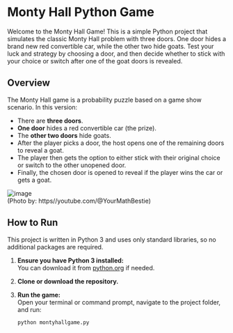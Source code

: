 # Monty Hall Python Game

Welcome to the Monty Hall Game! This is a simple Python project that simulates the classic Monty Hall problem with three doors. One door hides a brand new red convertible car, while the other two hide goats. Test your luck and strategy by choosing a door, and then decide whether to stick with your choice or switch after one of the goat doors is revealed.

## Overview

The Monty Hall game is a probability puzzle based on a game show scenario. In this version:
- There are **three doors**.
- **One door** hides a red convertible car (the prize).
- The **other two doors** hide goats.
- After the player picks a door, the host opens one of the remaining doors to reveal a goat.
- The player then gets the option to either stick with their original choice or switch to the other unopened door.
- Finally, the chosen door is opened to reveal if the player wins the car or gets a goat.

![image](https://github.com/user-attachments/assets/3310456b-f230-43a3-a81b-806024c8af4d) \
(Photo by: https//youtube.com/@YourMathBestie)

## How to Run

This project is written in Python 3 and uses only standard libraries, so no additional packages are required.

1. **Ensure you have Python 3 installed:**  
   You can download it from [python.org](https://www.python.org/downloads/) if needed.

2. **Clone or download the repository.**

3. **Run the game:**  
   Open your terminal or command prompt, navigate to the project folder, and run:
   ```bash
   python montyhallgame.py
   ```
